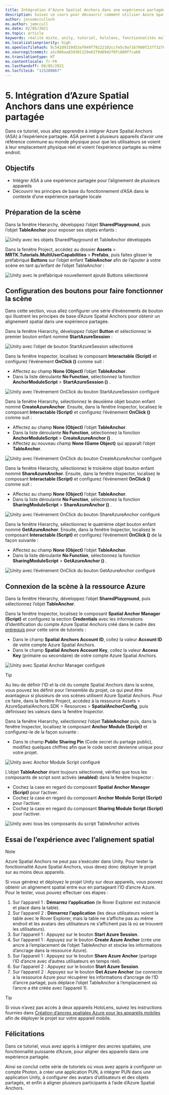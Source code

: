 ```yaml
---
title: Intégration d’Azure Spatial Anchors dans une expérience partagée
description: Suivez ce cours pour découvrir comment utiliser Azure Spatial Anchors pour ancrer des objets dans une application HoloLens 2 multi-utilisateur partagée.
author: jessemcculloch
ms.author: jemccull
ms.date: 02/05/2021
ms.topic: article
keywords: réalité mixte, unity, tutoriel, hololens, fonctionnalités multi-utilisateurs, Photon, MRTK, mixed reality toolkit, UWP, ancres spatiales Azure
ms.localizationpriority: high
ms.openlocfilehash: 9c542d9319d53af049f79222102ccfe5c9a7167600f237f327800946a3c62e60
ms.sourcegitcommit: a1c086aa83d381129e62f9d8942f0fc889ffcab0
ms.translationtype: HT
ms.contentlocale: fr-FR
ms.lasthandoff: 08/05/2021
ms.locfileid: "115200867"
---
```

# <a name="5-integrating-azure-spatial-anchors-into-a-shared-experience"></a>5. Intégration d’Azure Spatial Anchors dans une expérience partagée

Dans ce tutoriel, vous allez apprendre à intégrer Azure Spatial Anchors (ASA) à l’expérience partagée. ASA permet à plusieurs appareils d’avoir une référence commune au monde physique pour que les utilisateurs se voient à leur emplacement physique réel et voient l’expérience partagée au même endroit.

## <a name="objectives"></a>Objectifs

* Intégrer ASA à une expérience partagée pour l’alignement de plusieurs appareils
* Découvrir les principes de base du fonctionnement d’ASA dans le contexte d’une expérience partagée locale

## <a name="preparing-the-scene"></a>Préparation de la scène

Dans la fenêtre Hierarchy, développez l’objet **SharedPlayground**, puis l’objet **TableAnchor** pour exposer ses objets enfants :

![Unity avec les objets SharedPlayground et TableAnchor développés](images/mr-learning-sharing/sharing-05-section1-step1-1.png)

Dans la fenêtre Project, accédez au dossier **Assets** > **MRTK.Tutorials.MultiUserCapabilities** > **Prefabs**, puis faites glisser le préfabriqué **Buttons** sur l’objet enfant **TableAnchor** afin de l’ajouter à votre scène en tant qu’enfant de l’objet TableAnchor :

![Unity avec le préfabriqué nouvellement ajouté Buttons sélectionné](images/mr-learning-sharing/sharing-05-section1-step1-2.png)

## <a name="configuring-the-buttons-to-operate-the-scene"></a>Configuration des boutons pour faire fonctionner la scène

Dans cette section, vous allez configurer une série d’événements de bouton qui illustrent les principes de base d’Azure Spatial Anchors pour obtenir un alignement spatial dans une expérience partagée.

Dans la fenêtre Hierarchy, développez l’objet **Button** et sélectionnez le premier bouton enfant nommé **StartAzureSession** :

![Unity avec l’objet de bouton StartAzureSession sélectionné](images/mr-learning-sharing/sharing-05-section2-step1-1.png)

Dans la fenêtre Inspector, localisez le composant **Interactable (Script)** et configurez l’événement **OnClick ()** comme suit :

* Affectez au champ **None (Object)** l’objet **TableAnchor**.
* Dans la liste déroulante **No Function**, sélectionnez la fonction **AnchorModuleScript** > **StartAzureSession ()** .

![Unity avec l’événement OnClick du bouton StartAzureSession configuré](images/mr-learning-sharing/sharing-05-section2-step1-2.png)

Dans la fenêtre Hierarchy, sélectionnez le deuxième objet bouton enfant nommé **CreateAzureAnchor**. Ensuite, dans la fenêtre Inspector, localisez le composant **Interactable (Script)** et configurez l’événement **OnClick ()** comme suit :

* Affectez au champ **None (Object)** l’objet **TableAnchor**.
* Dans la liste déroulante **No Function**, sélectionnez la fonction **AnchorModuleScript** > **CreateAzureAnchor ()** .
* Affectez au nouveau champ **None (Game Object)** qui apparaît l’objet **TableAnchor**.

![Unity avec l’événement OnClick du bouton CreateAzureAnchor configuré](images/mr-learning-sharing/sharing-05-section2-step1-3.png)

Dans la fenêtre Hierarchy, sélectionnez le troisième objet bouton enfant nommé **ShareAzureAnchor**. Ensuite, dans la fenêtre Inspector, localisez le composant **Interactable (Script)** et configurez l’événement **OnClick ()** comme suit :

* Affectez au champ **None (Object)** l’objet **TableAnchor**.
* Dans la liste déroulante **No Function**, sélectionnez la fonction **SharingModuleScript** > **ShareAzureAnchor ()** .

![Unity avec l’événement OnClick du bouton ShareAzureAnchor configuré](images/mr-learning-sharing/sharing-05-section2-step1-4.png)

Dans la fenêtre Hierarchy, sélectionnez le quatrième objet bouton enfant nommé **GetAzureAnchor**. Ensuite, dans la fenêtre Inspector, localisez le composant **Interactable (Script)** et configurez l’événement **OnClick ()** de la façon suivante :

* Affectez au champ **None (Object)** l’objet **TableAnchor**.
* Dans la liste déroulante **No Function**, sélectionnez la fonction **SharingModuleScript** > **GetAzureAnchor ()** .

![Unity avec l’événement OnClick du bouton GetAzureAnchor configuré](images/mr-learning-sharing/sharing-05-section2-step1-5.png)

## <a name="connecting-the-scene-to-the-azure-resource"></a>Connexion de la scène à la ressource Azure

Dans la fenêtre Hierarchy, développez l’objet **SharedPlayground**, puis sélectionnez l’objet **TableAnchor**.

Dans la fenêtre Inspector, localisez le composant **Spatial Anchor Manager (Script)** et configurez la section **Credentials** avec les informations d’identification du compte Azure Spatial Anchors créé dans le cadre des [prérequis](mr-learning-sharing-01.md#prerequisites) pour cette série de tutoriels :

* Dans le champ **Spatial Anchors Account ID**, collez la valeur **Account ID** de votre compte Azure Spatial Anchors.
* Dans le champ **Spatial Anchors Account Key**, collez la valeur **Access Key** (primaire ou secondaire) de votre compte Azure Spatial Anchors.

![Unity avec Spatial Anchor Manager configuré](images/mr-learning-sharing/sharing-05-section3-step1-1.png)

> [!TIP]
> Au lieu de définir l’ID et la clé du compte Spatial Anchors dans la scène, vous pouvez les définir pour l’ensemble du projet, ce qui peut être avantageux si plusieurs de vos scènes utilisent Azure Spatial Anchors. Pour ce faire, dans la fenêtre Project, accédez à la ressource Assets > AzureSpatialAnchors.SDK > Resources > **SpatialAnchorConfig**, puis définissez les valeurs dans la fenêtre Inspector.

Dans la fenêtre Hierarchy, sélectionnez l’objet **TableAnchor** puis, dans la fenêtre Inspector, localisez le composant **Anchor Module (Script)** et configurez-le de la façon suivante :

* Dans le champ **Public Sharing Pin** (Code secret du partage public), modifiez quelques chiffres afin que le code secret devienne unique pour votre projet.

![Unity avec Anchor Module Script configuré](images/mr-learning-sharing/sharing-05-section3-step1-2.png)

L’objet **TableAnchor** étant toujours sélectionné, vérifiez que tous les composants de script sont activés (**enabled**) dans la fenêtre Inspector :

* Cochez la case en regard du composant **Spatial Anchor Manager (Script)** pour l’activer.
* Cochez la case en regard du composant **Anchor Module Script (Script)** pour l’activer.
* Cochez la case en regard du composant **Sharing Module Script (Script)** pour l’activer.

![Unity avec tous les composants du script TableAnchor activés](images/mr-learning-sharing/sharing-05-section3-step1-3.png)

## <a name="trying-the-experience-with-spatial-alignment"></a>Essai de l’expérience avec l’alignement spatial

> [!NOTE]
> Azure Spatial Anchors ne peut pas s’exécuter dans Unity. Pour tester la fonctionnalité Azure Spatial Anchors, vous devez donc déployer le projet sur au moins deux appareils.

Si vous générez et déployez le projet Unity sur deux appareils, vous pouvez obtenir un alignement spatial entre eux en partageant l’ID d’ancre Azure. Pour le tester, vous pouvez effectuer ces étapes :

1. Sur l’appareil 1 : **Démarrez l’application** (le Rover Explorer est instancié et placé dans la table).
2. Sur l’appareil 2 : **Démarrez l’application** (les deux utilisateurs voient la table avec le Rover Explorer, mais la table ne s’affiche pas au même endroit et les avatars des utilisateurs ne s’affichent pas là où se trouvent les utilisateurs).
3. Sur l’appareil 1 : Appuyez sur le bouton **Start Azure Session**.
4. Sur l’appareil 1 : Appuyez sur le bouton **Create Azure Anchor** (crée une ancre à l’emplacement de l’objet TableAnchor et stocke les informations d’ancrage dans la ressource Azure).
5. Sur l’appareil 1 : Appuyez sur le bouton **Share Azure Anchor** (partage l’ID d’ancre avec d’autres utilisateurs en temps réel).
6. Sur l’appareil 2 : Appuyez sur le bouton **Start Azure Session**.
7. Sur l’appareil 2 : Appuyez sur le bouton **Get Azure Anchor** (se connecte à la ressource Azure pour récupérer les informations d’ancrage de l’ID d’ancre partagé, puis déplace l’objet TableAnchor à l’emplacement où l’ancre a été créée avec l’appareil 1).

> [!TIP]
> Si vous n’avez pas accès à deux appareils HoloLens, suivez les instructions fournies dans [Création d’ancres spatiales Azure pour les appareils mobiles](mr-learning-asa-05.md) afin de déployer le projet sur votre appareil mobile.

## <a name="congratulations"></a>Félicitations

Dans ce tutoriel, vous avez appris à intégrer des ancres spatiales, une fonctionnalité puissante d’Azure, pour aligner des appareils dans une expérience partagée.

Ainsi se conclut cette série de tutoriels où vous avez appris à configurer un compte Photon, à créer une application PUN, à intégrer PUN dans une application Unity, à configurer des avatars d’utilisateurs et des objets partagés, et enfin à aligner plusieurs participants à l’aide d’Azure Spatial Anchors.
